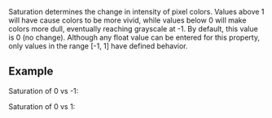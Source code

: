 Saturation determines the change in intensity of pixel colors. Values above 1 will have cause colors to be more vivid, while values below 0 will make colors more dull, eventually reaching grayscale at -1.  By default, this value is 0 (no change). Although any float value can be entered for this property, only values in the range [-1, 1] have defined behavior.

## Example

Saturation of 0 vs -1:

Saturation of 0 vs 1:

[1]: https://images.contentstack.io/v3/assets/bltc2ad39afa86662c8/blt3c5e095a9246bce0/5b3fd68db496a3810b47f270/Saturation-1.png

[2]: https://images.contentstack.io/v3/assets/bltc2ad39afa86662c8/blt619f44d80359b1cc/5b3fd693c321297a0b1bbc51/Saturation1.png